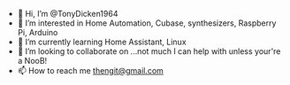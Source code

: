 - 👋 Hi, I’m @TonyDicken1964
- 👀 I’m interested in Home Automation, Cubase, synthesizers, Raspberry Pi, Arduino
- 🌱 I’m currently learning Home Assistant, Linux
- 💞️ I’m looking to collaborate on ...not much I can help with unless your're a NooB!
- 📫 How to reach me thengit@gmail.com

<!---
TonyDicken1964/TonyDicken1964 is a ✨ special ✨ repository because its `README.md` (this file) appears on your GitHub profile.
You can click the Preview link to take a look at your changes.
--->
